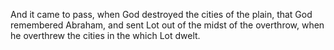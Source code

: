 And it came to pass, when God destroyed the cities of the plain, that God remembered Abraham, and sent Lot out of the midst of the overthrow, when he overthrew the cities in the which Lot dwelt.
